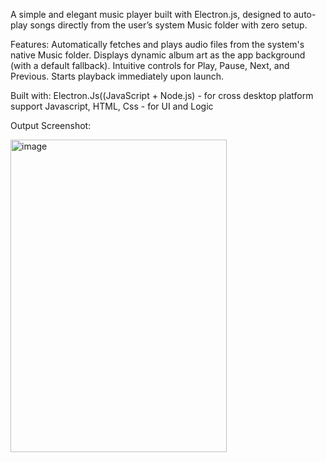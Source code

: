 A simple and elegant music player built with Electron.js, designed to auto-play songs directly from the user’s system Music folder with zero setup.

Features:
Automatically fetches and plays audio files from the system's native Music folder.
Displays dynamic album art as the app background (with a default fallback).
Intuitive controls for Play, Pause, Next, and Previous.
Starts playback immediately upon launch.

Built with: 
Electron.Js((JavaScript + Node.js) - for cross desktop platform support 
Javascript, HTML, Css - for UI and Logic

Output Screenshot:

<img width="346" height="500" alt="image" src="https://github.com/user-attachments/assets/256665c6-1c6d-4acc-bf75-180f464a7b8d" />
